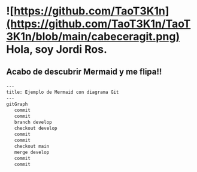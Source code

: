 # ![https://github.com/TaoT3K1n](https://github.com/TaoT3K1n/TaoT3K1n/blob/main/cabeceragit.png) Hola, soy Jordi Ros.

## Acabo de descubrir Mermaid y me flipa!!

```mermaid
---
title: Ejemplo de Mermaid con diagrama Git
---
gitGraph
   commit
   commit
   branch develop
   checkout develop
   commit
   commit
   checkout main
   merge develop
   commit
   commit
```

